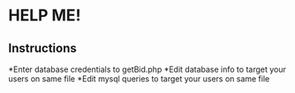 # HELP ME!



## Instructions

*Enter database credentials to getBid.php
*Edit database info to target your users on same file
*Edit mysql queries to target your users on same file
